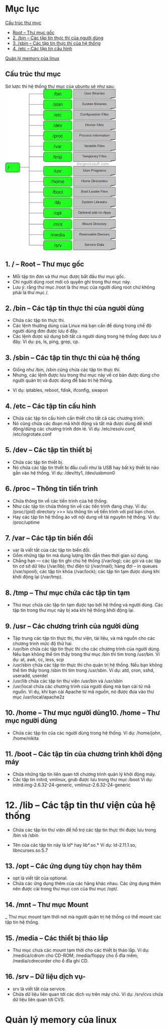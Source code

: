  # Mục lục
[Cấu trúc thư mục](#cấu-trúc-thư-mục)
- [Root – Thư mục gốc](#1---root--thư-mục-gốc)
- [2. /bin – Các tập tin thực thi của người dùng](#2-bin--các-tập-tin-thực-thi-của-người-dùng)
- [3. /sbin – Các tập tin thực thi của hệ thống](#3-sbin--các-tập-tin-thực-thi-của-hệ-thống)
- [4. /etc – Các tập tin cấu hình](#4-etc--các-tập-tin-cấu-hình)

[Quản lý memory của linux](#quản-lý-memory-của-linux)


 
 ## Cấu trúc thư mục
 
 Sơ lược thì hệ thống thư mục của ubuntu sẽ như sau:
 ![alt](https://raw.githubusercontent.com/anh1609/Linux/main/t%E1%BB%87p-h%C3%ACnh%20%E1%BA%A3nh/h%C3%ACnh%20%E1%BA%A3nh%20linux/treelinux.jpg)
 
 ## 1. / – Root – Thư mục gốc
 
 + Mỗi tập tin đơn và thư mục được bắt đầu thư mục gốc.
+ Chỉ người dùng root mới có quyền ghi trong thư mục này.
+ Lưu ý: rằng thư mục /root là thư mục của người dùng root chứ không phải là thư mục /.

## 2. /bin – Các tập tin thực thi của người dùng
+ Chứa các tập tin thực thi.
+ Các lệnh thường dùng của Linux mà bạn cần để dùng trong chế độ người dùng đơn được lưu ở đây.
+ Các lệnh được sử dụng bởi tất cả người dùng trong hệ thống được lưu ở đây.
Ví dụ: ps, ls, ping, grep, cp.

## 3. /sbin – Các tập tin thực thi của hệ thống
+ Giống như /bin, /sbin cũng chứa các tập tin thực thi.
+ Nhưng, các lệnh được lưu trong thư mục này về cơ bản được dùng cho người quản trị và được dùng để bảo trì hệ thống.
* Ví dụ: iptables, reboot, fdisk, ifconfig, swapon

## 4. /etc – Các tập tin cấu hình
+ Chứa các tập tin cấu hình cần thiết cho tất cả các chương trình.
+ Nó cũng chứa các đoạn mã khởi động và tắt mà được dùng để khởi động/dừng các chương trình đơn lẻ.
Ví dụ: /etc/resolv.conf, /etc/logrotate.conf

## 5. /dev – Các tập tin thiết bị
+ Chứa các tập tin thiết bị.
+ Nó chứa các tập tin thiết bị đầu cuối như là USB hay bất kỳ thiết bị nào gắn vào hệ thống.
Ví dụ: /dev/tty1, /dev/usbmon0

## 6. /proc – Thông tin tiến trình

+ Chứa thông tin về các tiến trình của hệ thống.
+ Như các tập tin chứa thông tin về các tiến trình đang chạy. Ví dụ: /proc/{pid} directory >>> lưu thông tin về tiến trình với pid bạn chọn.
+ Hay các tập tin hệ thống ảo với nội dung về tài nguyên hệ thống. Ví dụ: /proc/uptime

## 7. /var – Các tập tin biến đổi
+ var là viết tắt của các tập tin biến đổi.
+ Gồm những tập tin mà dung lượng lớn dần theo thời gian sử dụng.
+ Chẳng hạn — các tập tin ghi chú hệ thống (/var/log); các gói và các tập tin cơ sở dữ liệu (/var/lib); thư điện tử (/var/mail); hàng đợi – in queues (/var/spool); các tập tin khóa (/var/lock); các tập tin tạm được dùng khi khởi động lại (/var/tmp). 

## 8. /tmp – Thư mục chứa các tập tin tạm
+ Thư mục chứa các tập tin tạm được tạo bởi hệ thống và người dùng.
Các tập tin trong thư mục này bị xóa khi hệ thống khởi động lại.

## 9. /usr – Các chương trình của người dùng
+ Tập trung các tập tin thực thi, thư viện, tài liệu, và mã nguồn cho các chương trình mức độ thứ hai.
+ /usr/bin chứa các tập tin thực thi cho các chương trình của người dùng. Nếu bạn không thể tìm thấy trong thư mục /bin thì tìm trong /usr/bin. Ví dụ: at, awk, cc, less, scp
+ /usr/sbin chứa các tập tin thực thi cho quản trị hệ thống. Nếu bạn không thể tìm thấy trong /sbin thì tìm trong /usr/sbin. Ví dụ: atd, cron, sshd, useradd, userdel
+ /usr/lib chứa các tập tin thư viện /usr/bin và /usr/sbin
+ /usr/local chứa các chương trình của người dùng mà bạn cài từ mã nguồn. Ví dụ, khi bạn cài Apache từ mã nguồn, nó được đưa vào thư mục /usr/local/apache2z

## 10. /home – Thư mục người dùng10. /home – Thư mục người dùng

+ Chứa các tập tin của các người dùng trong hệ thống.
Ví dụ: /home/john, /home/nikita

## 11. /boot – Các tập tin của chương trình khởi động máy
+ Chứa những tập tin liên quan tới chương trình quản lý khởi động máy.
+ Các tập tin initrd, vmlinux, grub được lưu trong thư mục /boot
Ví dụ: initrd.img-2.6.32-24-generic, vmlinuz-2.6.32-24-generic

# 12. /lib – Các tập tin thư viện của hệ thống
+ Chứa các tập tin thư viện để hỗ trợ các tập tin thực thi được lưu trong /bin và /sbin
- Tên của các tập tin này là ld* hay lib*.so.*
Ví dụ: ld-2.11.1.so, libncurses.so.5.7

## 13. /opt – Các ứng dụng tùy chọn hay thêm

- opt là viết tắt của optional.
- Chứa các ứng dụng thêm của các hãng khác nhau.
Các ứng dụng thêm nên được cài trong thư mục con của thư mục /opt/.

## 14. /mnt – Thư mục Mount
_ Thư mục mount tạm thời nơi mà người quản trị hệ thống có thể mount các tập tin hệ thống.

## 15. /media – Các thiết bị tháo lắp
- Thư mục chưa các mount tạm thời cho các thiết bị tháo lắp.
Ví dụ: /medica/cdrom cho CD-ROM; /media/floppy cho ổ đĩa mềm; /media/cdrecorder cho ổ đĩa ghi CD.

## 16. /srv – Dữ liệu dịch vụ-
- srv là viết tắt của service.
- Chứa dữ liệu liên quan tới các dịch vụ trên máy chủ.
Ví dụ: /srv/cvs chứa dữ liệu liên quan tới CVS.


# Quản lý memory của linux



